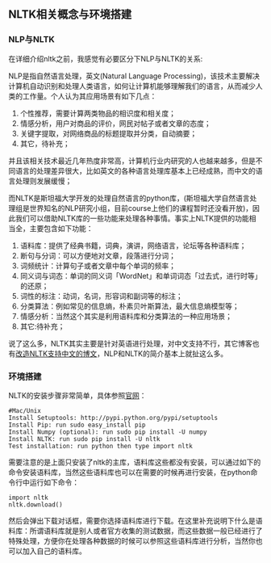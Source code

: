 ## NLTK相关概念与环境搭建

### NLP与NLTK

在详细介绍nltk之前，我感觉有必要区分下NLP与NLTK的关系: 

NLP是指自然语言处理，英文(Natural Language Processing)，该技术主要解决计算机自动识别和处理人类语言，如何让计算机能够理解我们的语言，从而减少人类的工作量。个人认为其应用场景有如下几点：

1. 个性推荐，需要计算两类物品的相识度和相关度；
2. 情感分析，用户对商品的评价，网民对帖子或者文章的态度；
3. 关键字提取，对网络商品的标题提取并分类，自动摘要；
4. 其它，待补充；

并且该相关技术最近几年热度非常高，计算机行业内研究的人也越来越多，但是不同语言的处理差异很大，比如英文的各种语言处理库基本上已经成熟，而中文的语言处理则发展缓慢；

而NLTK是斯坦福大学开发的处理自然语言的python库，(斯坦福大学自然语言处理组是世界知名的NLP研究小组，目前course上他们的课程暂时还没看开放)，因此我们可以借助NLTK库的一些功能来处理各种事情。事实上NLTK提供的功能相当全，主要包含如下功能：

1. 语料库：提供了经典书籍，词典，演讲，网络语言，论坛等各种语料库；
2. 断句与分词：可以方便地对文章，段落进行分词；
3. 词频统计：计算句子或者文章中每个单词的频率；
4. 同义词与词态：单词的同义词「WordNet」和单词词态「过去式，进行时等」的还原；
5. 词性的标注：动词，名词，形容词和副词等的标注；
6. 分类算法：例如常见的信息熵，朴素贝叶斯算法，最大信息熵模型等；
7. 情感分析：当然这个其实是利用语料库和分类算法的一种应用场景；
8. 其它:待补充；

说了这么多，NLTK其实主要是针对英语进行处理，对中文支持不行，其它博客也有[改造NLTK支持中文的博文](http://www.52nlp.cn/python%E8%87%AA%E7%84%B6%E8%AF%AD%E8%A8%80%E5%A4%84%E7%90%86%E5%AE%9E%E8%B7%B5-%E5%9C%A8nltk%E4%B8%AD%E4%BD%BF%E7%94%A8%E6%96%AF%E5%9D%A6%E7%A6%8F%E4%B8%AD%E6%96%87%E5%88%86%E8%AF%8D%E5%99%A8)，NLP和NLTK的简介基本上就扯这么多。

### 环境搭建

NLTK的安装步骤非常简单，具体参照[官网](http://www.nltk.org/install.html)：

	#Mac/Unix
	Install Setuptools: http://pypi.python.org/pypi/setuptools
	Install Pip: run sudo easy_install pip
	Install Numpy (optional): run sudo pip install -U numpy
	Install NLTK: run sudo pip install -U nltk
	Test installation: run python then type import nltk
	
需要注意的是上面只安装了nltk的主库，语料库这些都没有安装，可以通过如下的命令安装语料库，当然这些语料库也可以在需要的时候再进行安装，在python命令行中运行如下命令：

	import nltk  
	nltk.download()  
	
然后会弹出下载对话框，需要你选择语料库进行下载。在这里补充说明下什么是语料库：所谓语料库就是别人或者官方收集的测试数据，而这些数据一般已经进行了特殊处理，方便你在处理各种数据的时候可以参照这些语料库进行分析，当然你也可以加入自己的语料库。